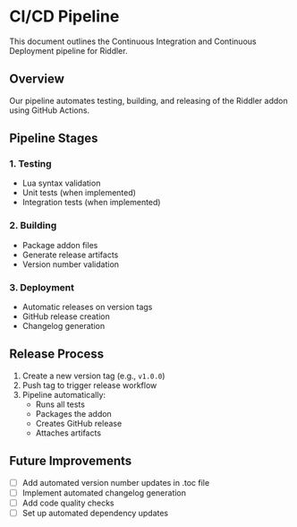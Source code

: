 # CI/CD Pipeline

This document outlines the Continuous Integration and Continuous Deployment pipeline for Riddler.

## Overview

Our pipeline automates testing, building, and releasing of the Riddler addon using GitHub Actions.

## Pipeline Stages

### 1. Testing
- Lua syntax validation
- Unit tests (when implemented)
- Integration tests (when implemented)

### 2. Building
- Package addon files
- Generate release artifacts
- Version number validation

### 3. Deployment
- Automatic releases on version tags
- GitHub release creation
- Changelog generation

## Release Process

1. Create a new version tag (e.g., `v1.0.0`)
2. Push tag to trigger release workflow
3. Pipeline automatically:
   - Runs all tests
   - Packages the addon
   - Creates GitHub release
   - Attaches artifacts

## Future Improvements

- [ ] Add automated version number updates in .toc file
- [ ] Implement automated changelog generation
- [ ] Add code quality checks
- [ ] Set up automated dependency updates 